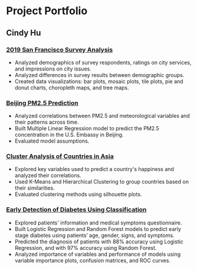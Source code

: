 # Project Portfolio
## Cindy Hu

### [2019 San Francisco Survey Analysis](https://github.com/hucindy/sf-survey-2019)
-   Analyzed demographics of survey respondents, ratings on city services, and impressions on city issues.
-   Analyzed differences in survey results between demographic groups.
-   Created data visualizations: bar plots, mosaic plots, tile plots, pie and donut charts, choropleth maps, and tree maps.

### [Beijing PM2.5 Prediction](https://github.com/hucindy/beijing-air-pollution)
-   Analyzed correlations between PM2.5 and meteorological variables and their patterns across time.
-   Built Multiple Linear Regression model to predict the PM2.5 concentration in the U.S. Embassy in Beijing.
-   Evaluated model assumptions.

### [Cluster Analysis of Countries in Asia](https://github.com/hucindy/whr-2020-asia)
-   Explored key variables used to predict a country's happiness and analyzed their correlations.
-   Used K-Means and Hierarchical Clustering to group countries based on their similarities.
-   Evaluated clustering methods using silhouette plots.

### [Early Detection of Diabetes Using Classification](https://github.com/hucindy/diabetes)
-   Explored patients' information and medical symptoms questionnaire.
-   Built Logistic Regression and Random Forest models to predict early stage diabetes using patients’ age, gender, signs, and symptoms.
-   Predicted the diagnosis of patients with 88% accuracy using Logistic Regression, and with 97% accuracy using Random Forest.
-   Analyzed importance of variables and performance of models using variable importance plots, confusion matrices, and ROC curves.


